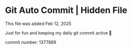 # Git Auto Commit | Hidden File

This file was added Feb 12, 2025

Just for fun and keeping my daily git commit active 🤪

commit number: 1377889
